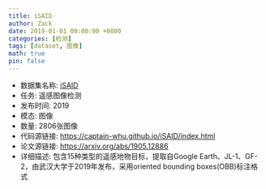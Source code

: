 ```yaml
---
title: iSAID
author: Zack
date: 2019-01-01 00:00:00 +0800
categories: [检测]
tags: [dataset, 图像]
math: true
pin: false
---
```

- 数据集名称: [iSAID](https://captain-whu.github.io/iSAID/index.html)
- 任务: 遥感图像检测
- 发布时间: 2019
- 模态: 图像
- 数量: 2806张图像
- 代码源链接: https://captain-whu.github.io/iSAID/index.html
- 论文源链接: https://arxiv.org/abs/1905.12886
- 详细描述: 包含15种类型的遥感地物目标，提取自Google Earth、JL-1、GF-2，由武汉大学于2019年发布，采用oriented bounding boxes(OBB)标注格式
